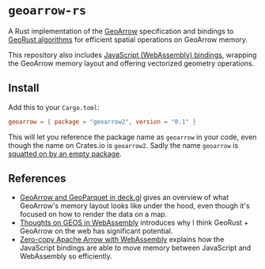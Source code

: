 # `geoarrow-rs`

A Rust implementation of the [GeoArrow](https://github.com/geoarrow/geoarrow) specification and bindings to [GeoRust algorithms](https://github.com/georust/geo) for efficient spatial operations on GeoArrow memory.

This repository also includes [JavaScript (WebAssembly) bindings](https://github.com/kylebarron/geoarrow-rs/blob/main/js/README.md), wrapping the GeoArrow memory layout and offering vectorized geometry operations.

## Install

Add this to your `Cargo.toml`:

```toml
geoarrow = { package = "geoarrow2", version = "0.1" }
```

This will let you reference the package name as `geoarrow` in your code, even though the name on Crates.io is `geoarrow2`. Sadly the name `geoarrow` is [squatted on by an empty package](https://crates.io/crates/geoarrow).

## References

- [GeoArrow and GeoParquet in deck.gl](https://observablehq.com/@kylebarron/geoarrow-and-geoparquet-in-deck-gl) gives an overview of what GeoArrow's memory layout looks like under the hood, even though it's focused on how to render the data on a map.
- [Thoughts on GEOS in WebAssembly](https://kylebarron.dev/blog/geos-wasm) introduces why I think GeoRust + GeoArrow on the web has significant potential.
- [Zero-copy Apache Arrow with WebAssembly](https://observablehq.com/@kylebarron/zero-copy-apache-arrow-with-webassembly) explains how the JavaScript bindings are able to move memory between JavaScript and WebAssembly so efficiently.

